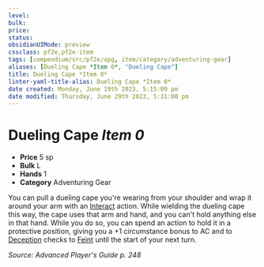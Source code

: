 ```yaml
---
level:
bulk:
price:
status:
obsidianUIMode: preview
cssclass: pf2e,pf2e-item
tags: [compendium/src/pf2e/apg, item/category/adventuring-gear]
aliases: [Dueling Cape *Item 0*, "Dueling Cape"]
title: Dueling Cape *Item 0*
linter-yaml-title-alias: Dueling Cape *Item 0*
date created: Monday, June 19th 2023, 5:15:09 pm
date modified: Thursday, June 29th 2023, 5:31:00 pm
---
```


# Dueling Cape *Item 0*

- **Price** 5 sp
- **Bulk** L
- **Hands** 1
- **Category** Adventuring Gear

You can pull a dueling cape you're wearing from your shoulder and wrap it around your arm with an [Interact](rules/actions/interact.md) action. While wielding the dueling cape this way, the cape uses that arm and hand, and you can't hold anything else in that hand. While you do so, you can spend an action to hold it in a protective position, giving you a +1 circumstance bonus to AC and to [Deception](compendium/skills.md#Deception) checks to [Feint](rules/actions/feint.md) until the start of your next turn.

*Source: Advanced Player's Guide p. 248*
